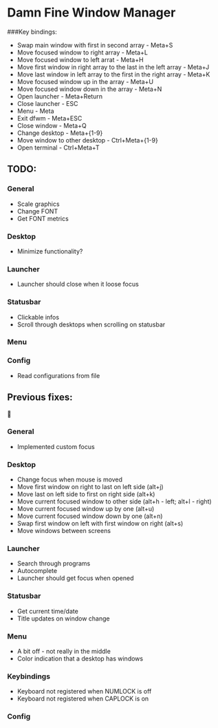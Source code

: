 # Damn Fine Window Manager

###Key bindings:
* Swap main window with first in second array - Meta+S
* Move focused window to right array - Meta+L
* Move focused window to left arrat - Meta+H
* Move first window in right array to the last in the left array - Meta+J
* Move last window in left array to the first in the right array - Meta+K
* Move focused window up in the array - Meta+U
* Move focused window down in the array - Meta+N
* Open launcher - Meta+Return
* Close launcher - ESC
* Menu - Meta
* Exit dfwm - Meta+ESC
* Close window - Meta+Q
* Change desktop - Meta+{1-9}
* Move window to other desktop - Ctrl+Meta+{1-9}
* Open terminal - Ctrl+Meta+T

## TODO:
### General
* Scale graphics
* Change FONT
* Get FONT metrics

### Desktop
* Minimize functionality?


### Launcher
* Launcher should close when it loose focus

### Statusbar
* Clickable infos
* Scroll through desktops when scrolling on statusbar

### Menu

### Config
* Read configurations from file

## Previous fixes:

:100:

### General
* Implemented custom focus

### Desktop
* Change focus when mouse is moved
* Move first window on right to last on left side (alt+j)
* Move last on left side to first on right side (alt+k)
* Move current focused window to other side (alt+h - left; alt+l - right)
* Move current focused window up by one (alt+u)
* Move current focused window down by one (alt+n)
* Swap first window on left with first window on right (alt+s)
* Move windows between screens

### Launcher
* Search through programs
* Autocomplete
* Launcher should get focus when opened

### Statusbar
* Get current time/date
* Title updates on window change

### Menu
* A bit off - not really in the middle
* Color indication that a desktop has windows

### Keybindings
* Keyboard not registered when NUMLOCK is off
* Keyboard not registered when CAPLOCK is on

### Config
